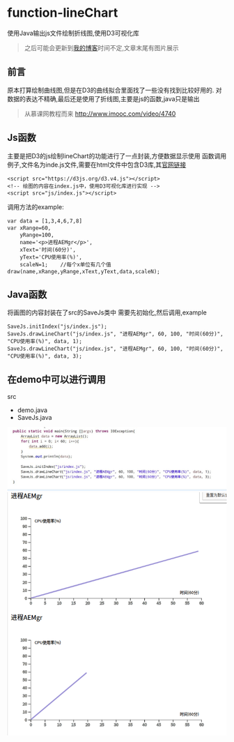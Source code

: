 # function-lineChart
使用Java输出js文件绘制折线图,使用D3可视化库
>之后可能会更新到[我的博客](http://cugxuan.coding.me)时间不定,文章末尾有图片展示

## 前言
原本打算绘制曲线图,但是在D3的曲线拟合里面找了一些没有找到比较好用的.
对数据的表达不精确,最后还是使用了折线图,主要是js的函数,java只是输出
>从慕课网教程而来
http://www.imooc.com/video/4740

## Js函数
主要是把D3的js绘制lineChart的功能进行了一点封装,方便数据显示使用
函数调用例子,文件名为inde.js文件,需要在html文件中包含D3库,其[官网链接](https://d3js.org/)
```
<script src="https://d3js.org/d3.v4.js"></script>
<!-- 绘图的内容在index.js中，使用D3可视化库进行实现 -->
<script src="js/index.js"></script>
```
调用方法的example:
```
var data = [1,3,4,6,7,8]
var xRange=60,
	yRange=100,
	name='<p>进程AEMgr</p>',
    xText='时间(60分)',
	yText='CPU使用率(%)',
	scaleN=1;    //每个x单位有几个值
draw(name,xRange,yRange,xText,yText,data,scaleN);
```
## Java函数
将画图的内容封装在了src的SaveJs类中
需要先初始化,然后调用,example
```
SaveJs.initIndex("js/index.js");
SaveJs.drawLineChart("js/index.js", "进程AEMgr", 60, 100, "时间(60分)", "CPU使用率(%)", data, 1);
SaveJs.drawLineChart("js/index.js", "进程AEMgr", 60, 100, "时间(60分)", "CPU使用率(%)", data, 3);
```

## 在demo中可以进行调用
src
   - demo.java
   - SaveJs.java

![code](images/code.jpg)
![demo](images/demo.png)